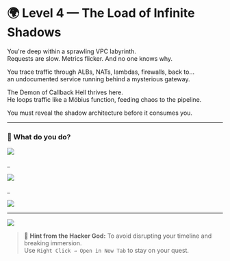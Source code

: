# 🌍 Level 4 — The Load of Infinite Shadows

You're deep within a sprawling VPC labyrinth.  
Requests are slow. Metrics flicker. And no one knows why.

You trace traffic through ALBs, NATs, lambdas, firewalls, back to…  
an undocumented service running behind a mysterious gateway.

The Demon of Callback Hell thrives here.  
He loops traffic like a Möbius function, feeding chaos to the pipeline.

You must reveal the shadow architecture before it consumes you.

---

### 💭 What do you do?

<a href="../the-calamity-of-leaked-secrets/level-5.md">
  <img src="https://img.shields.io/badge/Trace%20traffic%20flows%2C%20map%20infra%20dependencies%20and%20document%20everything-tomato?style=for-the-badge"/>
</a>

_

<a href="./level-4-error-1.md">
  <img src="https://img.shields.io/badge/Blame%20DNS%2C%20bounce%20the%20load%20balancer%20and%20move%20on-tomato?style=for-the-badge"/>
</a>

_

<a href="./level-4-error-2.md">
  <img src="https://img.shields.io/badge/Add%20another%20layer%20of%20caching%20and%20hope%20for%20the%20best-tomato?style=for-the-badge"/>
</a>

---

<a href="../../glossary.md">
  <img src="https://img.shields.io/badge/Consult%20the%20DevLore%20Glossary-5dade2?style=for-the-badge"/>
</a>

> 🧙 **Hint from the Hacker God:** To avoid disrupting your timeline and breaking immersion.  
> Use `Right Click → Open in New Tab` to stay on your quest.
